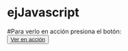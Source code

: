 # ejJavascript
#Para verlo en acción presiona el botón:
</br>
<button><a href="https://gvielza.github.io/ejJavascript/">Ver en acción</a></button>
